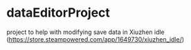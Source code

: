 # dataEditorProject

project to help with modifying save data in Xiuzhen idle (https://store.steampowered.com/app/1649730/xiuzhen_idle/)
